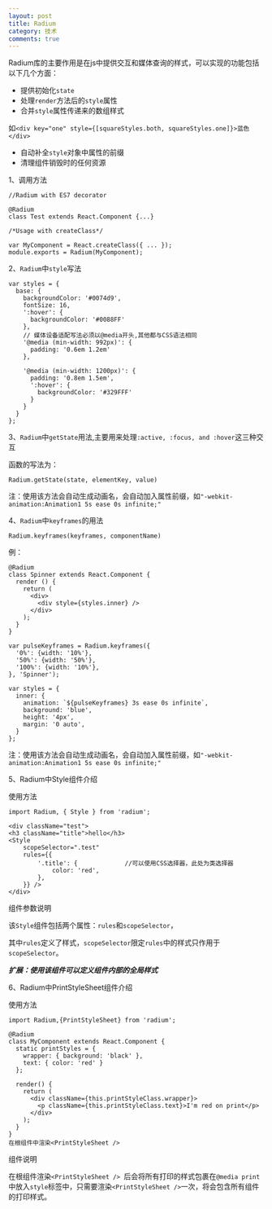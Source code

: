 ```yaml
---
layout: post
title: Radium
category: 技术
comments: true
---
```



Radium库的主要作用是在js中提供交互和媒体查询的样式，可以实现的功能包括以下几个方面：

+ 提供初始化`state`
+ 处理`render`方法后的`style`属性
+ 合并`style`属性传递来的数组样式

 如`<div key="one" style={[squareStyles.both, squareStyles.one]}>蓝色</div>`

+ 自动补全`style`对象中属性的前缀
+ 清理组件销毁时的任何资源

1、调用方法
 
```
//Radium with ES7 decorator

@Radium
class Test extends React.Component {...}
```
```
/*Usage with createClass*/

var MyComponent = React.createClass({ ... });
module.exports = Radium(MyComponent);
```
2、`Radium`中`style`写法

```
var styles = {
  base: {
    backgroundColor: '#0074d9',
    fontSize: 16,
    ':hover': {
      backgroundColor: '#0088FF'
    },
    // 媒体设备适配写法必须以@media开头,其他都与CSS语法相同
    '@media (min-width: 992px)': {
      padding: '0.6em 1.2em'
    },

    '@media (min-width: 1200px)': {
      padding: '0.8em 1.5em',
      ':hover': {
        backgroundColor: '#329FFF'
      }
    }
  }
};
```
3、`Radium`中`getState`用法,主要用来处理`:active, :focus, and :hover`这三种交互

函数的写法为：
```
Radium.getState(state, elementKey, value)
```

注：使用该方法会自动生成动画名，会自动加入属性前缀，如`"-webkit-animation:Animation1 5s ease 0s infinite;"`

4、`Radium`中`keyframes`的用法

`Radium.keyframes(keyframes, componentName)`

例：

```
@Radium
class Spinner extends React.Component {
  render () {
    return (
      <div>
        <div style={styles.inner} />
      </div>
    );
  }
}

var pulseKeyframes = Radium.keyframes({
  '0%': {width: '10%'},
  '50%': {width: '50%'},
  '100%': {width: '10%'},
}, 'Spinner');         

var styles = {
  inner: {
    animation: `${pulseKeyframes} 3s ease 0s infinite`,
    background: 'blue',
    height: '4px',
    margin: '0 auto',
  }
};
```
注：使用该方法会自动生成动画名，会自动加入属性前缀，如`"-webkit-animation:Animation1 5s ease 0s infinite;"`

5、Radium中Style组件介绍

使用方法

```
import Radium, { Style } from 'radium';  

<div className="test">
<h3 className="title">hello</h3>
<Style 
	scopeSelector=".test"
	rules={{
  		'.title': {             //可以使用CSS选择器，此处为类选择器
    		color: 'red',
  		},
	}} />
</div>
```
组件参数说明

  该`Style`组件包括两个属性：`rules`和`scopeSelector`，
  
  其中`rules`定义了样式，`scopeSelector`限定`rules`中的样式只作用于`scopeSelector`。
  
  ***扩展：使用该组件可以定义组件内部的全局样式***
  
6、Radium中PrintStyleSheet组件介绍

使用方法

```
import Radium,{PrintStyleSheet} from 'radium';

@Radium
class MyComponent extends React.Component {
  static printStyles = {
    wrapper: { background: 'black' },
    text: { color: 'red' }
  };

  render() {
    return (
      <div className={this.printStyleClass.wrapper}>
        <p className={this.printStyleClass.text}>I'm red on print</p>
      </div>
    );
  }
}
在根组件中渲染<PrintStyleSheet />
```
 组件说明

 在根组件渲染`<PrintStyleSheet /> `后会将所有打印的样式包裹在`@media print`中放入`style`标签中，只需要渲染`<PrintStyleSheet />`一次，将会包含所有组件的打印样式。




 
 


